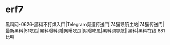 # erf7
黑料网-0626-黑料不打烊入口|Telegram频道传送门|74猫导航主站|74猫传送门|最新黑料|51吃瓜|黑料曝料网|网曝吃瓜|网曝吃瓜|黑料网导航||黑料|黑料在线|881比鸭
